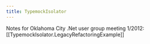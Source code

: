 ```yaml
---
title: TypemockIsolator
---
```

Notes for Oklahoma City .Net user group meeting 1/2012:
[[TypemockIsolator.LegacyRefactoringExample]]
